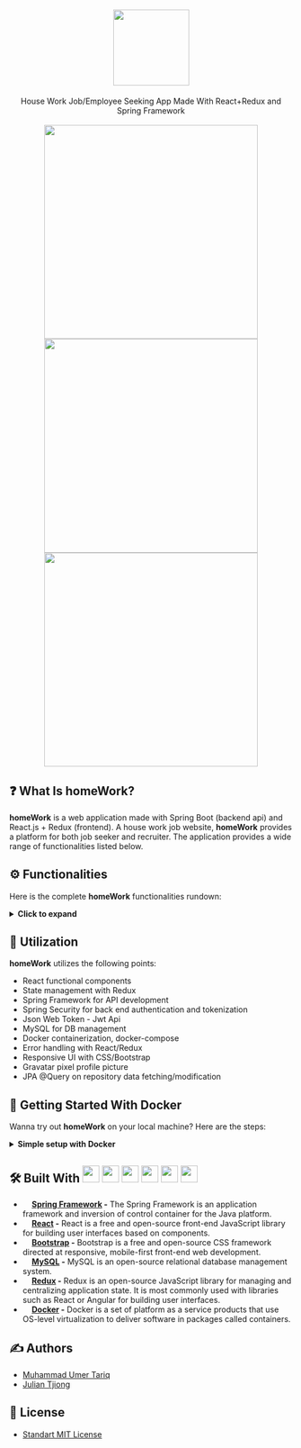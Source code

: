 <div align="center">
  <h1>
    <img src="https://user-images.githubusercontent.com/53683415/229388736-68c19abe-1555-4e15-b0d2-ecc622a0776e.png" width="135">
  </h1>
   House Work Job/Employee Seeking App Made With React+Redux and Spring Framework
</div>
<br>
<div align="center">
  <img src="https://user-images.githubusercontent.com/53683415/229389740-3ae0e967-763e-4785-90c7-14b03830400e.png" width="380">
  <img src="https://user-images.githubusercontent.com/53683415/229389849-4aedd2a5-0136-465b-bae0-9ee431a734f5.png" width="380">
  <img src="https://user-images.githubusercontent.com/53683415/229390115-018b94bf-06cf-425a-842d-7492d5e66ed5.png" width="380">
  <br>
</div>

## :question: What Is homeWork?
<b>homeWork</b> is a web application made with Spring Boot (backend api) and React.js + Redux (frontend). A house work job website, <b>homeWork</b> provides a platform for both job seeker and recruiter. The application provides a wide range of functionalities listed below.

## ⚙️ Functionalities
Here is the complete <b>homeWork</b> functionalities rundown:
<details>
 <summary><b>Click to expand</b></summary>
 <br />
 
 1. Authentication with Spring Security (backend) + React (frontend)
 2. Registering as Job Seeker or Job Creator
 3. Route protection (only authenticated users can access the functionalitites)
 4. User functionalities separated by roles (job creator/job seeker)
 5. Create/update/delete jobs as a job creator
 6. Applying for a job as a job seeker
 7. Managing applications on application dashboard as job creator (accept/reject an application)
 8. Dashboard separation for different roles
 9. Jobs marketplace
 10. Job types with different thumbnails
 11. User profile page with unique gravatar image
 12. Proper statuses on job (pending/accepted/rejected application)
 13. Responsive sidebar
 14. View all my posted jobs as job creator
 
</details>

## :hammer: Utilization
<b>homeWork</b> utilizes the following points:
- React functional components
- State management with Redux
- Spring Framework for API development
- Spring Security for back end authentication and tokenization
- Json Web Token - Jwt Api
- MySQL for DB management
- Docker containerization, docker-compose
- Error handling with React/Redux
- Responsive UI with CSS/Bootstrap
- Gravatar pixel profile picture
- JPA @Query on repository data fetching/modification

## :whale: Getting Started With Docker
Wanna try out <b>homeWork</b> on your local machine? Here are the steps:
<details>
 <summary><b>Simple setup with Docker</b></summary>
 <br />
 
 Both the frontend and backend (and MySQL database) were containerized within separate Docker containers, as provided [here](https://github.com/juliantjg?tab=packages&repo_name=homeWork):
 <br />
 ![image](https://user-images.githubusercontent.com/53683415/230527901-133bb8f4-25f2-462d-9d7b-89fabfa3ded9.png#gh-dark-mode-only)
 ![image](https://user-images.githubusercontent.com/53683415/230527979-822d73f7-868a-403e-96e1-3c68f3f0b28f.png#gh-light-mode-only)

 1. Create a file `docker-compose.yml` with the following content (you can also find it [here](https://github.com/juliantjg/homeWork/blob/main/docker-compose.yml):
 ```yml
version: '3'
services:
  db:
    image: mysql:8
    restart: always
    ports:
      - 3307:3306
    environment:
      MYSQL_DATABASE: homework
      MYSQL_USER: newuser
      MYSQL_PASSWORD: password
      MYSQL_ROOT_PASSWORD: password
  server:
    image: ghcr.io/juliantjg/homework-backend:latest
    restart: always
    ports:
      - 8080:8080
    depends_on:
      - db
    environment:
      SPRING_DATASOURCE_URL: jdbc:mysql://db:3306/homework?autoReconnect=true

  frontend:
    image: ghcr.io/juliantjg/homework-frontend:latest
    ports:
      - 3000:3000
 ```
 
  2. Run the `docker-compose.yml` to start up the backend (server), frontend (frontend) and MySQL (db). (Please make sure your local port `:3000` and `:8080` aren't in use):
  ```sh
  $ docker-compose up
  
  =======================================================
  Starting springdeploy_server_1         ... done
  Starting springdeploy_frontend_1       ... done
  Starting springdeploy_db_1             ... done
  =======================================================
  ```
  
  3. Access the application by entering `localhost:3000` on your browser:

  <img src="https://user-images.githubusercontent.com/53683415/230530173-d507cf61-7078-4040-b1a3-2a0a3a8f594e.png" width="600">
  
  4. Done! Now you can login. The database have been seeded, thus you can find jobs on the Hunt Jobs dashboard. Here is an employer credential (you can also sign up as one):
  ```
  email: employer@email.com
  password: password
  ```
 
</details>

## 🛠️ Built With <img src="https://user-images.githubusercontent.com/53683415/229395886-517660d1-0abe-4d41-86d0-1d9ffbb5b9ba.png" width="30"> <img src="https://user-images.githubusercontent.com/53683415/223294710-a2ba9d4c-c680-497a-9b71-101f2186fc49.png" width="30"> <img src="https://user-images.githubusercontent.com/53683415/223313723-71cdde37-3494-44e8-80cb-01edecb3311c.png" width="30"> <img src="https://user-images.githubusercontent.com/53683415/224955579-a1ed2e8c-3ab7-41e1-b129-f37466f77c05.png" width="30"> <img src="https://user-images.githubusercontent.com/53683415/223313847-3cf57f1a-11fd-4963-a1df-b3895e478119.png" width="30"> <img src="https://user-images.githubusercontent.com/53683415/224954200-33f50594-34e2-43b6-81e9-f3c0bb269f97.png" width="30">
- <img src="https://user-images.githubusercontent.com/53683415/229395886-517660d1-0abe-4d41-86d0-1d9ffbb5b9ba.png" width="12"> <b><a href="https://spring.io/">Spring Framework</a> -</b> The Spring Framework is an application framework and inversion of control container for the Java platform.
- <img src="https://user-images.githubusercontent.com/53683415/223294710-a2ba9d4c-c680-497a-9b71-101f2186fc49.png" width="12"> <b><a href="https://reactjs.org/">React</a> -</b> React is a free and open-source front-end JavaScript library for building user interfaces based on components.
- <img src="https://user-images.githubusercontent.com/53683415/223313723-71cdde37-3494-44e8-80cb-01edecb3311c.png" width="12"> <b><a href="https://getbootstrap.com/">Bootstrap</a> -</b> Bootstrap is a free and open-source CSS framework directed at responsive, mobile-first front-end web development.
- <img src="https://user-images.githubusercontent.com/53683415/224955579-a1ed2e8c-3ab7-41e1-b129-f37466f77c05.png" width="12"> <b><a href="https://www.mysql.com/">MySQL</a> -</b> MySQL is an open-source relational database management system.
- <img src="https://user-images.githubusercontent.com/53683415/223313847-3cf57f1a-11fd-4963-a1df-b3895e478119.png" width="12"> <b><a href="https://redux.js.org/">Redux</a> -</b> Redux is an open-source JavaScript library for managing and centralizing application state. It is most commonly used with libraries such as React or Angular for building user interfaces.
- <img src="https://user-images.githubusercontent.com/53683415/224954200-33f50594-34e2-43b6-81e9-f3c0bb269f97.png" width="12"> <b><a href="https://www.docker.com/">Docker</a> -</b> Docker is a set of platform as a service products that use OS-level virtualization to deliver software in packages called containers.


## ✍️ Authors
- [Muhammad Umer Tariq](https://www.linkedin.com/in/muhammad-umer-tariq-bbaa91182/)
- [Julian Tjiong](https://juliantjg.github.io/)

## :scroll: License
- [Standart MIT License](https://github.com/juliantjg/homeWork/blob/main/LICENSE.md)
